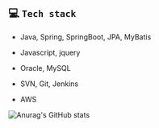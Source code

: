 ## :computer: ​`Tech stack`

* Java, Spring, SpringBoot, JPA, MyBatis

* Javascript, jquery

* Oracle, MySQL

* SVN, Git, Jenkins

* AWS

![Anurag's GitHub stats](https://github-readme-stats.vercel.app/api?username=eeesnghyun&show_icons=true&theme=apprentice)
